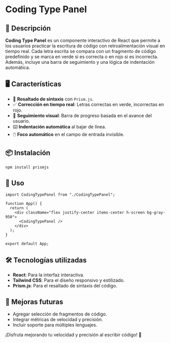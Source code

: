 # Coding Type Panel

## 🚀 Descripción
**Coding Type Panel** es un componente interactivo de React que permite a los usuarios practicar la escritura de código con retroalimentación visual en tiempo real. Cada letra escrita se compara con un fragmento de código predefinido y se marca en verde si es correcta o en rojo si es incorrecta. Además, incluye una barra de seguimiento y una lógica de indentación automática.

## 🖥️ Características
- 🎨 **Resaltado de sintaxis** con `Prism.js`.
- ✅ **Corrección en tiempo real**: Letras correctas en verde, incorrectas en rojo.
- 📏 **Seguimiento visual**: Barra de progreso basada en el avance del usuario.
- ⌨️ **Indentación automática** al bajar de línea.
- 🖱️ **Foco automático** en el campo de entrada invisible.

## 📦 Instalación
```sh
npm install prismjs
```

## 🔧 Uso
```tsx
import CodingTypePanel from "./CodingTypePanel";

function App() {
  return (
    <div className="flex justify-center items-center h-screen bg-gray-950">
      <CodingTypePanel />
    </div>
  );
}

export default App;
```

## 🛠️ Tecnologías utilizadas
- **React**: Para la interfaz interactiva.
- **Tailwind CSS**: Para el diseño responsivo y estilizado.
- **Prism.js**: Para el resaltado de sintaxis del código.

## 📌 Mejoras futuras
- Agregar selección de fragmentos de código.
- Integrar métricas de velocidad y precisión.
- Incluir soporte para múltiples lenguajes.

¡Disfruta mejorando tu velocidad y precisión al escribir código! 🚀

